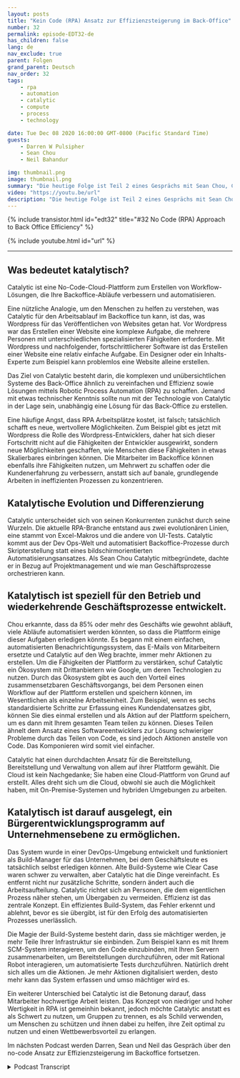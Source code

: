 ```yaml
---
layout: posts
title: "Kein Code (RPA) Ansatz zur Effizienzsteigerung im Back-Office"
number: 32
permalink: episode-EDT32-de
has_children: false
lang: de
nav_exclude: true
parent: Folgen
grand_parent: Deutsch
nav_order: 32
tags:
    - rpa
    - automation
    - catalytic
    - compute
    - process
    - technology

date: Tue Dec 08 2020 16:00:00 GMT-0800 (Pacific Standard Time)
guests:
    - Darren W Pulsipher
    - Sean Chou
    - Neil Bahandur

img: thumbnail.png
image: thumbnail.png
summary: "Die heutige Folge ist Teil 2 eines Gesprächs mit Sean Chou, CEO von Catalytic, und Neil Bahadur, Leiter der Partnerschaften bei Catalytic. Sie sprechen mit Darren über ihren No-Code-Ansatz zur Effizienzsteigerung im Backoffice mit einer Plattform, die RPA- und KI-Technologie nutzt."
video: "https://youtu.be/url"
description: "Die heutige Folge ist Teil 2 eines Gesprächs mit Sean Chou, CEO von Catalytic, und Neil Bahadur, Leiter der Partnerschaften bei Catalytic. Sie sprechen mit Darren über ihren No-Code-Ansatz zur Effizienzsteigerung im Backoffice mit einer Plattform, die RPA- und KI-Technologie nutzt."
---
```


<div>
{% include transistor.html id="edt32" title="#32 No Code (RPA) Approach to Back Office Efficiency" %}

{% include youtube.html id="url" %}
</div>

---

## Was bedeutet katalytisch?

Catalytic ist eine No-Code-Cloud-Plattform zum Erstellen von Workflow-Lösungen, die Ihre Backoffice-Abläufe verbessern und automatisieren.

Eine nützliche Analogie, um den Menschen zu helfen zu verstehen, was Catalytic für den Arbeitsablauf im Backoffice tun kann, ist das, was Wordpress für das Veröffentlichen von Websites getan hat. Vor Wordpress war das Erstellen einer Website eine komplexe Aufgabe, die mehrere Personen mit unterschiedlichen spezialisierten Fähigkeiten erforderte. Mit Wordpress und nachfolgender, fortschrittlicherer Software ist das Erstellen einer Website eine relativ einfache Aufgabe. Ein Designer oder ein Inhalts-Experte zum Beispiel kann problemlos eine Website alleine erstellen.

Das Ziel von Catalytic besteht darin, die komplexen und unübersichtlichen Systeme des Back-Office ähnlich zu vereinfachen und Effizienz sowie Lösungen mittels Robotic Process Automation (RPA) zu schaffen. Jemand mit etwas technischer Kenntnis sollte nun mit der Technologie von Catalytic in der Lage sein, unabhängig eine Lösung für das Back-Office zu erstellen.

Eine häufige Angst, dass RPA Arbeitsplätze kostet, ist falsch; tatsächlich schafft es neue, wertvollere Möglichkeiten. Zum Beispiel gibt es jetzt mit Wordpress die Rolle des Wordpress-Entwicklers, daher hat sich dieser Fortschritt nicht auf die Fähigkeiten der Entwickler ausgewirkt, sondern neue Möglichkeiten geschaffen, wie Menschen diese Fähigkeiten in etwas Skalierbares einbringen können. Die Mitarbeiter im Backoffice können ebenfalls ihre Fähigkeiten nutzen, um Mehrwert zu schaffen oder die Kundenerfahrung zu verbessern, anstatt sich auf banale, grundlegende Arbeiten in ineffizienten Prozessen zu konzentrieren.

## Katalytische Evolution und Differenzierung

Catalytic unterscheidet sich von seinen Konkurrenten zunächst durch seine Wurzeln. Die aktuelle RPA-Branche entstand aus zwei evolutionären Linien, eine stammt von Excel-Makros und die andere von UI-Tests. Catalytic kommt aus der Dev Ops-Welt und automatisiert Backoffice-Prozesse durch Skripterstellung statt eines bildschirmorientierten Automatisierungsansatzes. Als Sean Chou Catalytic mitbegründete, dachte er in Bezug auf Projektmanagement und wie man Geschäftsprozesse orchestrieren kann.

## Katalytisch ist speziell für den Betrieb und wiederkehrende Geschäftsprozesse entwickelt.

Chou erkannte, dass da 85% oder mehr des Geschäfts wie gewohnt abläuft, viele Abläufe automatisiert werden könnten, so dass die Plattform einige dieser Aufgaben erledigen könnte. Es begann mit einem einfachen, automatisierten Benachrichtigungssystem, das E-Mails von Mitarbeitern ersetzte und Catalytic auf den Weg brachte, immer mehr Aktionen zu erstellen. Um die Fähigkeiten der Plattform zu verstärken, schuf Catalytic ein Ökosystem mit Drittanbietern wie Google, um deren Technologien zu nutzen. Durch das Ökosystem gibt es auch den Vorteil eines zusammensetzbaren Geschäftsvorgangs, bei dem Personen einen Workflow auf der Plattform erstellen und speichern können, im Wesentlichen als einzelne Arbeitseinheit. Zum Beispiel, wenn es sechs standardisierte Schritte zur Erfassung eines Kundendatensatzes gibt, können Sie dies einmal erstellen und als Aktion auf der Plattform speichern, um es dann mit Ihrem gesamten Team teilen zu können. Dieses Teilen ähnelt dem Ansatz eines Softwareentwicklers zur Lösung schwieriger Probleme durch das Teilen von Code, es sind jedoch Aktionen anstelle von Code. Das Komponieren wird somit viel einfacher.

Catalytic hat einen durchdachten Ansatz für die Bereitstellung, Bereitstellung und Verwaltung von allem auf ihrer Plattform gewählt. Die Cloud ist kein Nachgedanke; Sie haben eine Cloud-Plattform von Grund auf erstellt. Alles dreht sich um die Cloud, obwohl sie auch die Möglichkeit haben, mit On-Premise-Systemen und hybriden Umgebungen zu arbeiten.

## Katalytisch ist darauf ausgelegt, ein Bürgerentwicklungsprogramm auf Unternehmensebene zu ermöglichen.

Das System wurde in einer DevOps-Umgebung entwickelt und funktioniert als Build-Manager für das Unternehmen, bei dem Geschäftsleute es tatsächlich selbst erledigen können. Alte Build-Systeme wie Clear Case waren schwer zu verwalten, aber Catalytic hat die Dinge vereinfacht. Es entfernt nicht nur zusätzliche Schritte, sondern ändert auch die Arbeitsaufteilung. Catalytic richtet sich an Personen, die dem eigentlichen Prozess näher stehen, um Übergaben zu vermeiden. Effizienz ist das zentrale Konzept. Ein effizientes Build-System, das Fehler erkennt und ablehnt, bevor es sie übergibt, ist für den Erfolg des automatisierten Prozesses unerlässlich.

Die Magie der Build-Systeme besteht darin, dass sie mächtiger werden, je mehr Teile Ihrer Infrastruktur sie einbinden. Zum Beispiel kann es mit Ihrem SCM-System interagieren, um den Code einzubinden, mit Ihren Servern zusammenarbeiten, um Bereitstellungen durchzuführen, oder mit Rational Robot interagieren, um automatisierte Tests durchzuführen. Natürlich dreht sich alles um die Aktionen. Je mehr Aktionen digitalisiert werden, desto mehr kann das System erfassen und umso mächtiger wird es.

Ein weiterer Unterschied bei Catalytic ist die Betonung darauf, dass Mitarbeiter hochwertige Arbeit leisten. Das Konzept von niedriger und hoher Wertigkeit in RPA ist gemeinhin bekannt, jedoch möchte Catalytic anstatt es als Schwert zu nutzen, um Gruppen zu trennen, es als Schild verwenden, um Menschen zu schützen und ihnen dabei zu helfen, ihre Zeit optimal zu nutzen und einen Wettbewerbsvorteil zu erlangen.

Im nächsten Podcast werden Darren, Sean und Neil das Gespräch über den no-code Ansatz zur Effizienzsteigerung im Backoffice fortsetzen.



<details>
<summary> Podcast Transcript </summary>

<p></p>

</details>
